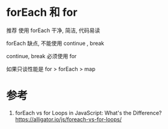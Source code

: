 # forEach 和 for

推荐 使用 forEach 干净, 简洁, 代码易读

forEach 缺点, 不能使用 continue , break

continue, break 必须使用 for

如果只谈性能是 for > forEach > map

# 参考
1. forEach vs for Loops in JavaScript: What's the Difference?
https://alligator.io/js/foreach-vs-for-loops/
